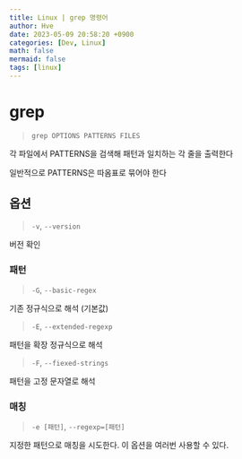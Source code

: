 ```yaml
---
title: Linux | grep 명령어
author: Hve
date: 2023-05-09 20:58:20 +0900
categories: [Dev, Linux]
math: false
mermaid: false
tags: [linux]
---
```


# grep

> `grep OPTIONS PATTERNS FILES`

각 파일에서 PATTERNS을 검색해 패턴과 일치하는 각 줄을 출력한다

일반적으로 PATTERNS은 따옴표로 묶어야 한다

## 옵션

> `-v`, `--version` 

버전 확인

### 패턴

> `-G`, `--basic-regex`

기존 정규식으로 해석 (기본값)

> `-E`, `--extended-regexp`

패턴을 확장 정규식으로 해석

> `-F`, `--fiexed-strings`

패턴을 고정 문자열로 해석

### 매칭

> `-e [패턴]`, `--regexp=[패턴]`

지정한 패턴으로 매칭을 시도한다. 이 옵션을 여러번 사용할 수 있다.


